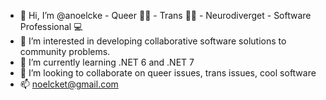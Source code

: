 - 👋 Hi, I’m @anoelcke - Queer 🏳️‍🌈 - Trans 🏳️‍⚧️ - Neurodiverget - Software Professional 💻
- 👀 I’m interested in developing collaborative software solutions to community problems. 
- 🌱 I’m currently learning .NET 6 and .NET 7
- 💞️ I’m looking to collaborate on queer issues, trans issues, cool software
- 📫 noelcket@gmail.com

<!---
anoelcke/anoelcke is a ✨ special ✨ repository because its `README.md` (this file) appears on your GitHub profile.
You can click the Preview link to take a look at your changes.
--->
